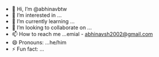 - 👋 Hi, I’m @abhinavbtw
- 👀 I’m interested in ...
- 🌱 I’m currently learning ...
- 💞️ I’m looking to collaborate on ...
- 📫 How to reach me ...emial - abhinavsh2002@gmail.com
- 😄 Pronouns: ...he/him
- ⚡ Fun fact: ...

<!---
abhinavbtw/abhinavbtw is a ✨ special ✨ repository because its `README.md` (this file) appears on your GitHub profile.
You can click the Preview link to take a look at your changes.
--->
